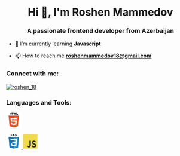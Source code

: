 <h1 align="center">Hi 👋, I'm Roshen Mammedov</h1>
<h3 align="center">A passionate frontend developer from Azerbaijan</h3>

- 🌱 I’m currently learning **Javascript**

- 📫 How to reach me **roshenmammedov18@gmail.com**

<h3 align="left">Connect with me:</h3>
<p align="left">
<a href="https://twitter.com/roshen_18" target="blank"><img align="center" src="https://raw.githubusercontent.com/rahuldkjain/github-profile-readme-generator/master/src/images/icons/Social/twitter.svg" alt="roshen_18" height="30" width="40" /></a>
</p>

<h3 align="left">Languages and Tools:</h3>
<a href="https://www.w3.org/html/"target="_blank" rel="noreferrer"> <img src="https://raw.githubusercontent.com/devicons/devicon/master/icons/html5/html5-original-wordmark.svg" alt="html5" width="40" height="40"/></a><p align="left"><a href="https://www.w3schools.com/css/" target="_blank" rel="noreferrer"> <img src="https://raw.githubusercontent.com/devicons/devicon/master/icons/css3/css3-original-wordmark.svg" alt="css3" width="40" height="40"/> </a>  <a href="https://developer.mozilla.org/en-US/docs/Web/JavaScript" target="_blank" rel="noreferrer"> <img src="https://raw.githubusercontent.com/devicons/devicon/master/icons/javascript/javascript-original.svg" alt="javascript" width="40" height="40"/> </a> </p>
